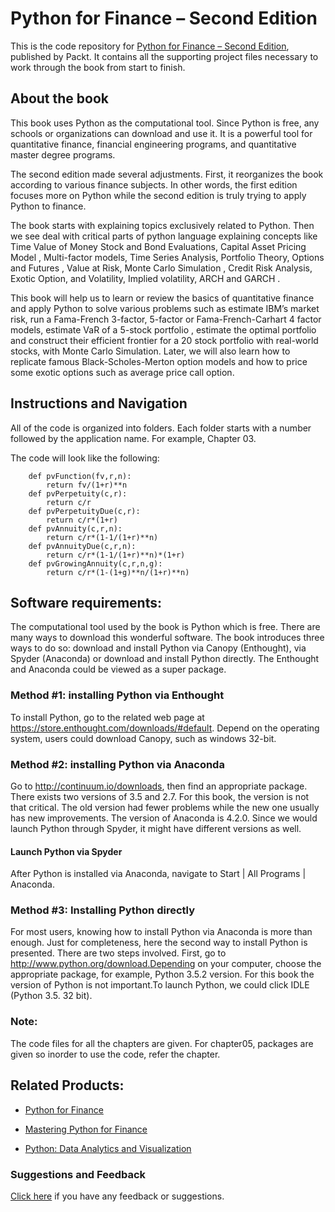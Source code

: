 # Python for Finance – Second Edition
This is the code repository for [Python for Finance – Second Edition](https://www.packtpub.com/big-data-and-business-intelligence/python-finance-second-edition?utm_source=github&utm_medium=repository&utm_content=9781787125698), published by Packt. It contains all the supporting project files necessary to work through the book from start to finish.

## About the book
This book uses Python as the computational tool. Since Python is free, any schools or organizations can download and use it. It is a powerful tool for quantitative finance, financial engineering programs, and quantitative master degree programs.

The second edition made several adjustments. First, it reorganizes the book according to various finance subjects. In other words, the first edition focuses more on Python while the second edition is truly trying to apply Python to finance.

The book starts with explaining topics exclusively related to Python. Then we see deal with critical parts of python language explaining concepts like Time Value of Money Stock and Bond Evaluations, Capital Asset Pricing Model , Multi-factor models, Time Series Analysis, Portfolio Theory, Options and Futures , Value at Risk, Monte Carlo Simulation , Credit Risk Analysis, Exotic Option, and Volatility, Implied volatility, ARCH and GARCH .

This book will help us to learn or review the basics of quantitative finance and apply Python to solve various problems such as estimate IBM’s market risk, run a Fama-French 3-factor, 5-factor or Fama-French-Carhart 4 factor models, estimate VaR of a 5-stock portfolio , estimate the optimal portfolio and construct their efficient frontier for a 20 stock portfolio with real-world stocks, with Monte Carlo Simulation. Later, we will also learn how to replicate famous Black-Scholes-Merton option models and how to price some exotic options such as average price call option.

## Instructions and Navigation
All of the code is organized into folders. Each folder starts with a number followed by the application name. For example, Chapter 03.

The code will look like the following:
   
        def pvFunction(fv,r,n):
            return fv/(1+r)**n
        def pvPerpetuity(c,r):
            return c/r
        def pvPerpetuityDue(c,r):
            return c/r*(1+r)
        def pvAnnuity(c,r,n):
            return c/r*(1-1/(1+r)**n) 
        def pvAnnuityDue(c,r,n):
            return c/r*(1-1/(1+r)**n)*(1+r)
        def pvGrowingAnnuity(c,r,n,g):
            return c/r*(1-(1+g)**n/(1+r)**n)

## Software requirements:
 The computational tool used by the book is Python which is free. There are many ways to download this wonderful software. The book introduces three ways to do so: download and install Python via Canopy (Enthought), via Spyder (Anaconda) or download and install Python directly. The Enthought and Anaconda could be viewed as a super package. 
 
### Method #1: installing Python via Enthought
 To install Python, go to the related web page at https://store.enthought.com/downloads/#default. Depend on the operating system, users could download Canopy, such as windows 32-bit. 
 
### Method #2: installing Python via Anaconda 
Go to http://continuum.io/downloads, then find an appropriate package. There exists two versions of 3.5 and 2.7. For this book, the version is not that critical. The old version had fewer problems while the new one usually has new improvements. The version of Anaconda is 4.2.0. Since we would launch Python through Spyder, it might have different versions as well.

#### Launch Python via Spyder
After Python is installed via Anaconda, navigate to Start | All Programs | Anaconda.

### Method #3: Installing Python directly
For most users, knowing how to install Python via Anaconda is more than enough. Just for completeness, here the second way to install Python is presented. There are two steps involved. First, go to http://www.python.org/download.Depending on your computer, choose the appropriate package, for example, Python 3.5.2 version. For this book the version of Python is not important.To launch Python, we could click IDLE (Python 3.5. 32 bit).

### Note:
The code files for all the chapters are given. For chapter05, packages are given so inorder to use the code, refer the chapter.

## Related Products:
* [Python for Finance](https://www.packtpub.com/application-development/python-finance?utm_source=github&utm_medium=repository&utm_content=9781783284375)

* [Mastering Python for Finance](https://www.packtpub.com/big-data-and-business-intelligence/mastering-python-finance?utm_source=github&utm_medium=repository&utm_content=9781784394516)

* [Python: Data Analytics and Visualization](https://www.packtpub.com/big-data-and-business-intelligence/python-data-analytics-and-visualization?utm_source=github&utm_medium=repository&utm_content=9781788290098)

### Suggestions and Feedback
[Click here](https://docs.google.com/forms/d/e/1FAIpQLSe5qwunkGf6PUvzPirPDtuy1Du5Rlzew23UBp2S-P3wB-GcwQ/viewform) if you have any feedback or suggestions.
